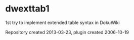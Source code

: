 dwexttab1
=========

1st try to implement extended table syntax in DokuWiki

Repository created 2013-03-23, plugin created 2006-10-19
